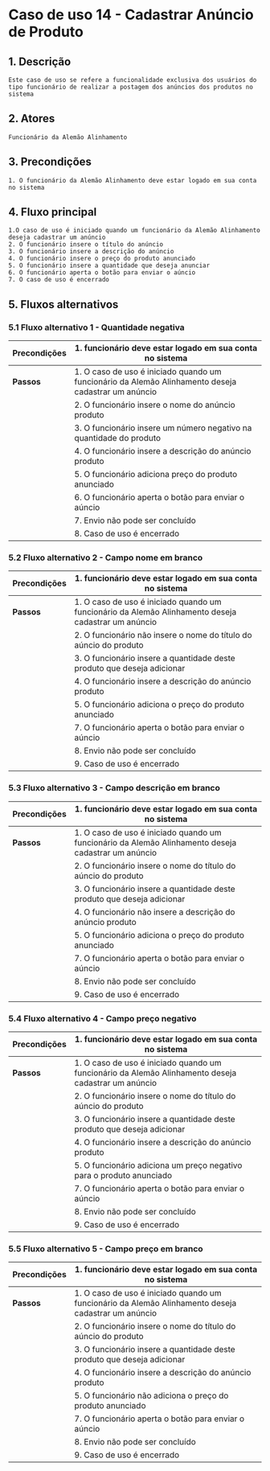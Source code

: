 # Caso de uso 14 - Cadastrar Anúncio de Produto

## 1. Descrição
	Este caso de uso se refere a funcionalidade exclusiva dos usuários do tipo funcionário de realizar a postagem dos anúncios dos produtos no sistema
## 2. Atores
	Funcionário da Alemão Alinhamento
## 3. Precondições


	1. O funcionário da Alemão Alinhamento deve estar logado em sua conta no sistema
## 4. Fluxo principal

    1.O caso de uso é iniciado quando um funcionário da Alemão Alinhamento deseja cadastrar um anúncio 
	2. O funcionário insere o título do anúncio
	3. O funcionário insere a descrição do anúncio
	4. O funcionário insere o preço do produto anunciado
	5. O funcionário insere a quantidade que deseja anunciar
	6. O funcionário aperta o botão para enviar o aúncio
	7. O caso de uso é encerrado 

## 5. Fluxos alternativos

### 5.1 Fluxo alternativo 1 - Quantidade negativa

| **Precondições**  | 1. funcionário deve estar logado em sua conta no sistema  |
| --- | --- |
| **Passos**        | 1. O caso de uso é iniciado quando um funcionário da Alemão Alinhamento deseja cadastrar um anúncio   |
|                   | 2.  O funcionário insere o nome do anúncio produto |
|                   | 3. O funcionário insere um número negativo na quantidade do produto |
|                   | 4. O funcionário insere a descrição do anúncio produto |
|                   | 5. O funcionário adiciona preço do produto anunciado |
|                   | 6. O funcionário aperta o botão para enviar o aúncio |
|                   | 7. Envio não pode ser concluído |
|                   | 8. Caso de uso é encerrado |

### 5.2 Fluxo alternativo 2 - Campo nome em branco

| **Precondições**  | 1. funcionário deve estar logado em sua conta no sistema  |
| --- | --- |
| **Passos**        |1. O caso de uso é iniciado quando um funcionário da Alemão Alinhamento deseja cadastrar um anúncio   |
|                   | 2.  O funcionário não insere o nome do título do aúncio do produto |
|                   | 3. O funcionário insere a quantidade deste produto que deseja adicionar |
|                   | 4. O funcionário insere a descrição do anúncio produto |
|                   | 5.  O funcionário adiciona o preço do produto anunciado|
|                   | 7. O funcionário aperta o botão para enviar o aúncio |
|                   | 8. Envio não pode ser concluído |
|                   | 9. Caso de uso é encerrado |

### 5.3 Fluxo alternativo 3 - Campo descrição em branco

| **Precondições**  | 1. funcionário deve estar logado em sua conta no sistema  |
| --- | --- |
| **Passos**        |1. O caso de uso é iniciado quando um funcionário da Alemão Alinhamento deseja cadastrar um anúncio   |
|                   | 2.  O funcionário insere o nome do título do aúncio do produto |
|                   | 3. O funcionário insere a quantidade deste produto que deseja adicionar |
|                   | 4. O funcionário não insere a descrição do anúncio produto |
|                   | 5.  O funcionário adiciona o preço do produto anunciado|
|                   | 7. O funcionário aperta o botão para enviar o aúncio |
|                   | 8. Envio não pode ser concluído |
|                   | 9. Caso de uso é encerrado |

### 5.4 Fluxo alternativo 4 - Campo preço negativo

| **Precondições**  | 1. funcionário deve estar logado em sua conta no sistema  |
| --- | --- |
| **Passos**        |1. O caso de uso é iniciado quando um funcionário da Alemão Alinhamento deseja cadastrar um anúncio   |
|                   | 2.  O funcionário insere o nome do título do aúncio do produto |
|                   | 3. O funcionário insere a quantidade deste produto que deseja adicionar |
|                   | 4. O funcionário insere a descrição do anúncio produto |
|                   | 5.  O funcionário adiciona um preço negativo para o produto anunciado|
|                   | 7. O funcionário aperta o botão para enviar o aúncio |
|                   | 8. Envio não pode ser concluído |
|                   | 9. Caso de uso é encerrado |

### 5.5 Fluxo alternativo 5 - Campo preço em branco

| **Precondições**  | 1. funcionário deve estar logado em sua conta no sistema  |
| --- | --- |
| **Passos**        |1. O caso de uso é iniciado quando um funcionário da Alemão Alinhamento deseja cadastrar um anúncio   |
|                   | 2.  O funcionário insere o nome do título do aúncio do produto |
|                   | 3. O funcionário insere a quantidade deste produto que deseja adicionar |
|                   | 4. O funcionário insere a descrição do anúncio produto |
|                   | 5.  O funcionário não adiciona o preço do produto anunciado|
|                   | 7. O funcionário aperta o botão para enviar o aúncio |
|                   | 8. Envio não pode ser concluído |
|                   | 9. Caso de uso é encerrado |

